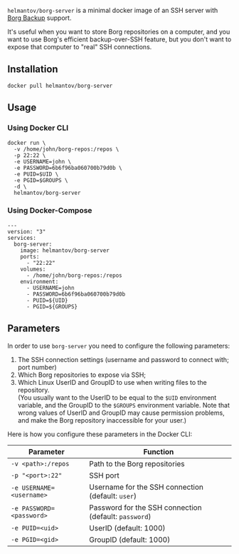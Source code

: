 ```helmantov/borg-server``` is a minimal docker image of an SSH server with [Borg Backup](https://borgbackup.readthedocs.io/) support.  

It's useful when you want to store Borg repositories on a computer, and you want to use Borg's efficient backup-over-SSH feature, but you don't want to expose that computer to "real" SSH connections.  
  

## Installation


```
docker pull helmantov/borg-server
```


## Usage   
  

### Using Docker CLI  
  

```  
docker run \  
  -v /home/john/borg-repos:/repos \  
  -p 22:22 \  
  -e USERNAME=john \  
  -e PASSWORD=6b6f96ba060700b79d0b \  
  -e PUID=$UID \  
  -e PGID=$GROUPS \  
  -d \  
  helmantov/borg-server  
```  
  

### Using Docker-Compose
  

```  
---  
version: "3"  
services:  
  borg-server:  
    image: helmantov/borg-server  
    ports:  
      - "22:22"  
    volumes:  
      - /home/john/borg-repos:/repos  
    environment:  
      - USERNAME=john  
      - PASSWORD=6b6f96ba060700b79d0b  
      - PUID=${UID}  
      - PGID=${GROUPS}  
```  

## Parameters  
  

In order to use `borg-server` you need to configure the following parameters:  

1. The SSH connection settings (username and password to connect with;  port number)  
2. Which Borg repositories to expose via SSH;  
3. Which Linux UserID and GroupID to use when writing files to the repository.  
 (You usually want to the UserID to be equal to the `$UID` environment variable, and the GroupID to the `$GROUPS` environment variable. Note that wrong values of UserID and GroupID may cause permission problems, and make the Borg repository inaccessible for your user.) 

Here is how you configure these parameters in the Docker CLI:
  

| Parameter | Function |  
| ---- | --- |  
|  `-v <path>:/repos`  | Path to the Borg repositories |  
|  `-p "<port>:22"`  | SSH port |  
|  `-e USERNAME=<username>`  | Username for the SSH connection (default: `user`) |  
|  `-e PASSWORD=<password>`  | Password for the SSH connection (default: `password`) |  
|  `-e PUID=<uid>`  | UserID (default: 1000) |  
|  `-e PGID=<gid>`  | GroupID (default: 1000) |

